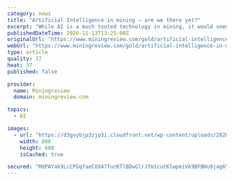 ```yaml
---
category: news
title: "Artificial Intelligence in mining – are we there yet?"
excerpt: "While AI is a much touted technology in mining, it would seem that the sector is yet to fully embrace this advance technology."
publishedDateTime: 2020-11-13T13:25:00Z
originalUrl: "https://www.miningreview.com/gold/artificial-intelligence-in-mining-are-we-there-yet/"
webUrl: "https://www.miningreview.com/gold/artificial-intelligence-in-mining-are-we-there-yet/"
type: article
quality: 37
heat: 37
published: false

provider:
  name: Miningreview
  domain: miningreview.com

topics:
  - AI

images:
  - url: "https://d3gvybjp3zjp3i.cloudfront.net/wp-content/uploads/2020/11/AI-Automation-Mining.jpg"
    width: 800
    height: 600
    isCached: true

secured: "MdPAYak9LcCPGqfaeCOX47fucKTlBDwGlrJfm1cutKlwpmiVk9BFBHu9jag6YA9iya6XWunNSOKCfToGTiYBKT3LzwisF0Rck/yT1IDbX1Kj020AxUWzL6OKgzZok7JaGm7ycoKueHcC64ZBtvONoHka7iV1o0shP10vi/H5YEVhoWGoRApP/hMd5Tm5DiExi+LiHuI5uVCNDdQYkxbcUWUszQIx8RzH+C4AhEqiJIymkxm4dsJ5mxJdetwWFgBlwPXe2XrILn9Lfdhbl7hNpsuayXroWe1DtqmwN6ZJhVLyK04JvZOnzo3UV6mr4NiXW5G+3k5rqf5JAltF6q0OxQbbCFO10JDRbhjCk620pgo=;JtXoQlXEy35QqCsbgVGiHg=="
---
```


